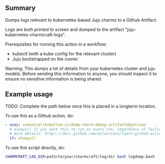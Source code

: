 ## Summary

Dumps logs relevant to kubernetes-based Juju charms to a Github Artifact.

Logs are both printed to screen and dumped to the artifact "juju-kubernetes-charmcraft-logs".

Prerequisites for running this action in a workflow:
* kubectl (with a kube config for the relevant cluster)
* Juju bootstrapped on the runner

Warning: This dumps a lot of details from your kubernetes cluster and juju models.
Before sending this information to anyone, you should inspect it to ensure no
sensitive information is being shared.

## Example usage

TODO: Complete the path below once this is placed in a longterm location.

To use this as a Github action, do:

```yaml
- uses: canonical/kubeflow-ci/dump-charm-debug-artifacts@version
  # always() if you want this to run on every run, regardless of failure. 
  # more details: https://docs.github.com/en/actions/learn-github-actions/expressions#status-check-functions
  if: always()
```

To use this script directly, do:

```bash
CHARMCRAFT_LOG_DIR=path/to/your/charmcraft/log/dir bash logdump.bash
```